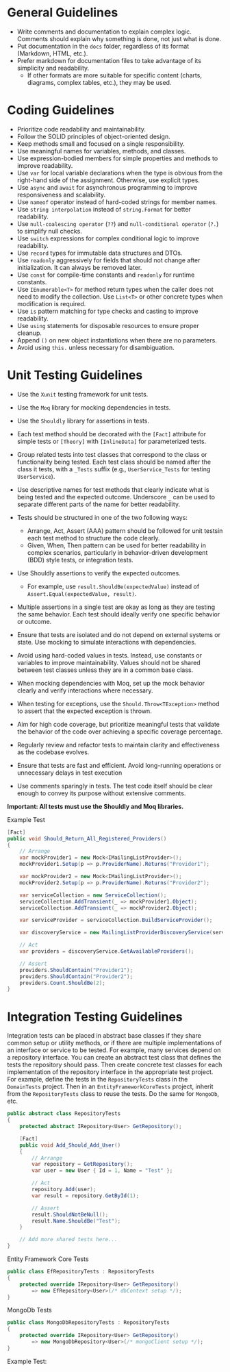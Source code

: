 # General Guidelines

- Write comments and documentation to explain complex logic. Comments should explain why something is done, not just what is done.
- Put documentation in the `docs` folder, regardless of its format (Markdown, HTML, etc.).
- Prefer markdown for documentation files to take advantage of its simplicity and readability. 
  - If other formats are more suitable for specific content (charts, diagrams, complex tables, etc.), they may be used.

# Coding Guidelines

- Prioritize code readability and maintainability.
- Follow the SOLID principles of object-oriented design.
- Keep methods small and focused on a single responsibility.
- Use meaningful names for variables, methods, and classes.
- Use expression-bodied members for simple properties and methods to improve readability.
- Use `var` for local variable declarations when the type is obvious from the right-hand side of the assignment. Otherwise, use explicit types.
- Use `async` and `await` for asynchronous programming to improve responsiveness and scalability.
- Use `nameof` operator instead of hard-coded strings for member names.
- Use `string interpolation` instead of `string.Format` for better readability.
- Use `null-coalescing operator` (`??`) and `null-conditional operator` (`?.`) to simplify null checks.
- Use `switch` expressions for complex conditional logic to improve readability.
- Use `record` types for immutable data structures and DTOs.
- Use `readonly` aggressively for fields that should not change after initialization. It can always be removed later.
- Use `const` for compile-time constants and `readonly` for runtime constants.
- Use `IEnumerable<T>` for method return types when the caller does not need to modify the collection. Use `List<T>` or other concrete types when modification is required.
- Use `is` pattern matching for type checks and casting to improve readability.
- Use `using` statements for disposable resources to ensure proper cleanup.
- Append `()` on new object instantiations when there are no parameters.
- Avoid using `this.` unless necessary for disambiguation.

# Unit Testing Guidelines

- Use the `Xunit` testing framework for unit tests.
- Use the `Moq` library for mocking dependencies in tests.
- Use the `Shouldly` library for assertions in tests.

- Each test method should be decorated with the `[Fact]` attribute for simple tests or `[Theory]` with `[InlineData]` for parameterized tests.
- Group related tests into test classes that correspond to the class or functionality being tested. Each test class should be named after the class it tests, with a `_Tests` suffix (e.g., `UserService_Tests` for testing `UserService`).
- Use descriptive names for test methods that clearly indicate what is being tested and the expected outcome. Underscore `_` can be used to separate different parts of the name for better readability.

- Tests should be structured in one of the two following ways:
  - Arrange, Act, Assert (AAA) pattern should be followed for unit testsin each test method to structure the code clearly.
  - Given, When, Then pattern can be used for better readability in complex scenarios, particularly in behavior-driven development (BDD) style tests, or integration tests.
- Use Shouldly assertions to verify the expected outcomes. 
  - For example, use `result.ShouldBe(expectedValue)` instead of `Assert.Equal(expectedValue, result)`.
- Multiple assertions in a single test are okay as long as they are testing the same behavior. Each test should ideally verify one specific behavior or outcome.
- Ensure that tests are isolated and do not depend on external systems or state. Use mocking to simulate interactions with dependencies.
- Avoid using hard-coded values in tests. Instead, use constants or variables to improve maintainability. Values should not be shared between test classes unless they are in a common base class.
- When mocking dependencies with Moq, set up the mock behavior clearly and verify interactions where necessary.
- When testing for exceptions, use the `Should.Throw<TException>` method to assert that the expected exception is thrown.
- Aim for high code coverage, but prioritize meaningful tests that validate the behavior of the code over achieving a specific coverage percentage.
- Regularly review and refactor tests to maintain clarity and effectiveness as the codebase evolves.
- Ensure that tests are fast and efficient. Avoid long-running operations or unnecessary delays in test execution
- Use comments sparingly in tests. The test code itself should be clear enough to convey its purpose without extensive comments.

**Important: All tests must use the Shouldly and Moq libraries.**

Example Test

```csharp
[Fact]
public void Should_Return_All_Registered_Providers()
{
    // Arrange
    var mockProvider1 = new Mock<IMailingListProvider>();
    mockProvider1.Setup(p => p.ProviderName).Returns("Provider1");

    var mockProvider2 = new Mock<IMailingListProvider>();
    mockProvider2.Setup(p => p.ProviderName).Returns("Provider2");

    var serviceCollection = new ServiceCollection();
    serviceCollection.AddTransient(_ => mockProvider1.Object);
    serviceCollection.AddTransient(_ => mockProvider2.Object);

    var serviceProvider = serviceCollection.BuildServiceProvider();

    var discoveryService = new MailingListProviderDiscoveryService(serviceProvider);

    // Act
    var providers = discoveryService.GetAvailableProviders();

    // Assert
    providers.ShouldContain("Provider1");
    providers.ShouldContain("Provider2");
    providers.Count.ShouldBe(2);
}
```

# Integration Testing Guidelines

Integration tests can be placed in abstract base classes if they share common setup or utility methods, or if there are multiple implementations of an interface or service to be tested. For example, many services depend on a repository interface. You can create an abstract test class that defines the tests the repository should pass. Then create concrete test classes for each implementation of the repository interface in the appropriate test project. For example, define the tests in the `RepositoryTests` class in the `DomainTests` project. Then in an `EntityFrameworkCoreTests` project, inherit from the `RepositoryTests` class to reuse the tests. Do the same for `MongoDb`, etc.

```csharp
public abstract class RepositoryTests
{
    protected abstract IRepository<User> GetRepository();

    [Fact]
    public void Add_Should_Add_User()
    {
        // Arrange
        var repository = GetRepository();
        var user = new User { Id = 1, Name = "Test" };

        // Act
        repository.Add(user);
        var result = repository.GetById(1);

        // Assert
        result.ShouldNotBeNull();
        result.Name.ShouldBe("Test");
    }

    // Add more shared tests here...
}
```

Entity Framework Core Tests

```csharp
public class EfRepositoryTests : RepositoryTests
{
    protected override IRepository<User> GetRepository()
        => new EfRepository<User>(/* dbContext setup */);
}
```

MongoDb Tests

```csharp
public class MongoDbRepositoryTests : RepositoryTests
{
    protected override IRepository<User> GetRepository()
        => new MongoDbRepository<User>(/* mongoClient setup */);
}
```


Example Test:

